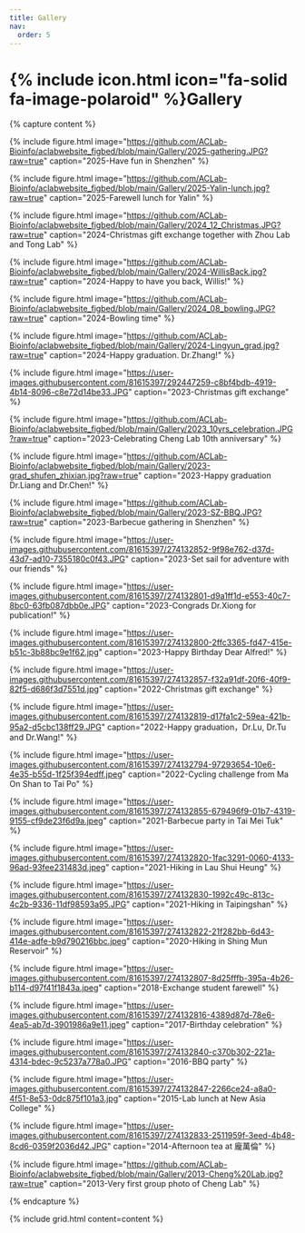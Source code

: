 ```yaml
---
title: Gallery
nav:
  order: 5
---
```


# {% include icon.html icon="fa-solid fa-image-polaroid" %}Gallery

{% capture content %}

  {% 
    include figure.html 
    image="https://github.com/ACLab-Bioinfo/aclabwebsite_figbed/blob/main/Gallery/2025-gathering.JPG?raw=true"
    caption="2025-Have fun in Shenzhen"
  %}

  {% 
    include figure.html 
    image="https://github.com/ACLab-Bioinfo/aclabwebsite_figbed/blob/main/Gallery/2025-Yalin-lunch.jpg?raw=true"
    caption="2025-Farewell lunch for Yalin"
  %}

  {% 
    include figure.html 
    image="https://github.com/ACLab-Bioinfo/aclabwebsite_figbed/blob/main/Gallery/2024_12_Christmas.JPG?raw=true"
    caption="2024-Christmas gift exchange together with Zhou Lab and Tong Lab"
  %}
  
  {% 
    include figure.html 
    image="https://github.com/ACLab-Bioinfo/aclabwebsite_figbed/blob/main/Gallery/2024-WillisBack.jpg?raw=true"
    caption="2024-Happy to have you back, Willis!"
  %}

  {% 
    include figure.html 
    image="https://github.com/ACLab-Bioinfo/aclabwebsite_figbed/blob/main/Gallery/2024_08_bowling.JPG?raw=true"
    caption="2024-Bowling time"
  %}

  {% 
    include figure.html 
    image="https://github.com/ACLab-Bioinfo/aclabwebsite_figbed/blob/main/Gallery/2024-Lingyun_grad.jpg?raw=true"
    caption="2024-Happy graduation. Dr.Zhang!"
  %}

  {% 
    include figure.html 
    image="https://user-images.githubusercontent.com/81615397/292447259-c8bf4bdb-4919-4b14-8096-c8e72d14be33.JPG"
    caption="2023-Christmas gift exchange"
  %}

  {% 
    include figure.html 
    image="https://github.com/ACLab-Bioinfo/aclabwebsite_figbed/blob/main/Gallery/2023_10yrs_celebration.JPG?raw=true"
    caption="2023-Celebrating Cheng Lab 10th anniversary"
  %}

  {% 
    include figure.html 
    image="https://github.com/ACLab-Bioinfo/aclabwebsite_figbed/blob/main/Gallery/2023-grad_shufen_zhixian.jpg?raw=true"
    caption="2023-Happy graduation Dr.Liang and Dr.Chen!"
  %}

  {% 
    include figure.html 
    image="https://github.com/ACLab-Bioinfo/aclabwebsite_figbed/blob/main/Gallery/2023-SZ-BBQ.JPG?raw=true"
    caption="2023-Barbecue gathering in Shenzhen"
  %}
  
  {% 
    include figure.html 
    image="https://user-images.githubusercontent.com/81615397/274132852-9f98e762-d37d-43d7-ad10-7355180c0f43.JPG"
    caption="2023-Set sail for adventure with our friends"
  %}

  {%
    include figure.html
    image="https://user-images.githubusercontent.com/81615397/274132801-d9a1ff1d-e553-40c7-8bc0-63fb087dbb0e.JPG"
    caption="2023-Congrads Dr.Xiong for publication!"
  %}

  {%
    include figure.html
    image="https://user-images.githubusercontent.com/81615397/274132800-2ffc3365-fd47-415e-b51c-3b88bc9e1f62.jpg"
    caption="2023-Happy Birthday Dear Alfred!"
  %}

  {%
    include figure.html
    image="https://user-images.githubusercontent.com/81615397/274132857-f32a91df-20f6-40f9-82f5-d686f3d7551d.jpg"
    caption="2022-Christmas gift exchange"
  %}

  {%
    include figure.html
    image="https://user-images.githubusercontent.com/81615397/274132819-d17fa1c2-59ea-421b-95a2-d5cbc138ff29.JPG"
    caption="2022-Happy graduation，Dr.Lu, Dr.Tu and Dr.Wang!"
  %}

  {%
    include figure.html
    image="https://user-images.githubusercontent.com/81615397/274132794-97293654-10e6-4e35-b55d-1f25f394edff.jpeg"
    caption="2022-Cycling challenge from Ma On Shan to Tai Po"
  %}

  {%
    include figure.html
    image="https://user-images.githubusercontent.com/81615397/274132855-679496f9-01b7-4319-9155-cf9de23f6d9a.jpeg"
    caption="2021-Barbecue party in Tai Mei Tuk"
  %}

  {%
    include figure.html
    image="https://user-images.githubusercontent.com/81615397/274132820-1fac3291-0060-4133-96ad-93fee231483d.jpeg"
    caption="2021-Hiking in Lau Shui Heung"
  %}
  
  {%
    include figure.html
    image="https://user-images.githubusercontent.com/81615397/274132830-1992c49c-813c-4c2b-9336-11df98593a95.JPG"
    caption="2021-Hiking in Taipingshan"
  %}

  {%
    include figure.html
    image="https://user-images.githubusercontent.com/81615397/274132822-21f282bb-6d43-414e-adfe-b9d790216bbc.jpeg"
    caption="2020-Hiking in Shing Mun Reservoir"
  %}

  {%
    include figure.html
    image="https://user-images.githubusercontent.com/81615397/274132807-8d25fffb-395a-4b26-b114-d97f41f1843a.jpeg"
    caption="2018-Exchange student farewell"
  %}

  {%
    include figure.html
    image="https://user-images.githubusercontent.com/81615397/274132816-4389d87d-78e6-4ea5-ab7d-3901986a9e11.jpeg"
    caption="2017-Birthday celebration"
  %}

  {%
    include figure.html
    image="https://user-images.githubusercontent.com/81615397/274132840-c370b302-221a-4314-bdec-9c5237a778a0.JPG"
    caption="2016-BBQ party"
  %}

  {%
    include figure.html
    image="https://user-images.githubusercontent.com/81615397/274132847-2266ce24-a8a0-4f51-8e53-0dc875f101a3.jpg"
    caption="2015-Lab lunch at New Asia College"
  %}

  {%
    include figure.html
    image="https://user-images.githubusercontent.com/81615397/274132833-2511959f-3eed-4b48-8cd6-0359f2036d42.JPG"
    caption="2014-Afternoon tea at 龐萬倫"
  %}

  {%
    include figure.html
    image="https://github.com/ACLab-Bioinfo/aclabwebsite_figbed/blob/main/Gallery/2013-Cheng%20Lab.jpg?raw=true"
    caption="2013-Very first group photo of Cheng Lab"
  %}
   

{% endcapture %}

{%
  include grid.html
  content=content
%}

